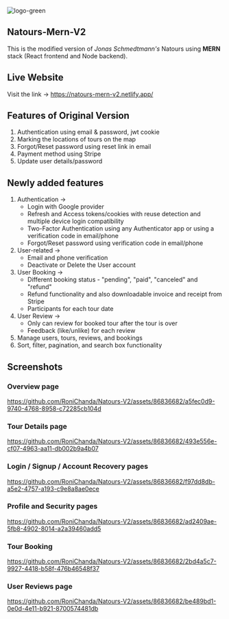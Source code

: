 ![logo-green](https://github.com/RoniChanda/Natours-V2/assets/86836682/e2b659e2-ce51-4ab1-a4ca-edf9da3cca20)
## Natours-Mern-V2
This is the modified version of *Jonas Schmedtmann's* Natours using **MERN** stack (React frontend and Node backend).
## Live Website
Visit the link -> https://natours-mern-v2.netlify.app/
## Features of Original Version
1. Authentication using email & password, jwt cookie
2. Marking the locations of tours on the map
3. Forgot/Reset password using reset link in email
4. Payment method using Stripe
5. Update user details/password
## Newly added features
1. Authentication ->
   - Login with Google provider
   - Refresh and Access tokens/cookies with reuse detection and multiple device login compatibility
   - Two-Factor Authentication using any Authenticator app or using a verification code in email/phone
   - Forgot/Reset password using verification code in email/phone
2. User-related ->
   - Email and phone verification
   - Deactivate or Delete the User account
3. User Booking ->
   - Different booking status - "pending", "paid", "canceled" and "refund"
   - Refund functionality and also downloadable invoice and receipt from Stripe
   - Participants for each tour date
4. User Review ->
   - Only can review for booked tour after the tour is over
   - Feedback (like/unlike) for each review
5. Manage users, tours, reviews, and bookings
6. Sort, filter, pagination, and search box functionality
## Screenshots
### Overview page
https://github.com/RoniChanda/Natours-V2/assets/86836682/a5fec0d9-9740-4768-8958-c72285cb104d
### Tour Details page
https://github.com/RoniChanda/Natours-V2/assets/86836682/493e556e-cf07-4963-aa11-db002b9a4b07
### Login / Signup / Account Recovery pages
https://github.com/RoniChanda/Natours-V2/assets/86836682/f97dd8db-a5e2-4757-a193-c9e8a8ae0ece
### Profile and Security pages
https://github.com/RoniChanda/Natours-V2/assets/86836682/ad2409ae-5fb8-4902-8014-a2a39460add5
### Tour Booking
https://github.com/RoniChanda/Natours-V2/assets/86836682/2bd4a5c7-9927-4418-b58f-476b46548f37
### User Reviews page

https://github.com/RoniChanda/Natours-V2/assets/86836682/be489bd1-0e0d-4e11-b921-8700574481db










